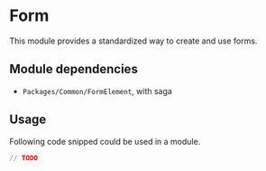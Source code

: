 # Form
This module provides a standardized way to create and use forms.

## Module dependencies 
- `Packages/Common/FormElement`, with saga

## Usage
Following code snipped could be used in a module.
```javascript
// TODO
```
